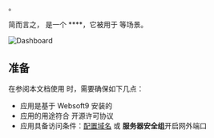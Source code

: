 # 

。  

简而言之，[]() 是一个 ****，它被用于  等场景。   


![Dashboard](https://libs.websoft9.com/Websoft9/DocsPicture/zh/syncthing/syncthing-gui-websoft9.png)


## 准备

在参阅本文档使用  时，需要确保如下几点：

- 应用是基于 Websoft9 安装的
- 应用的用途符合 [](license_url) 开源许可协议
- 应用具备访问条件：[配置域名](./guide/appsetdomain) 或 **服务器安全组**开启网外端口
